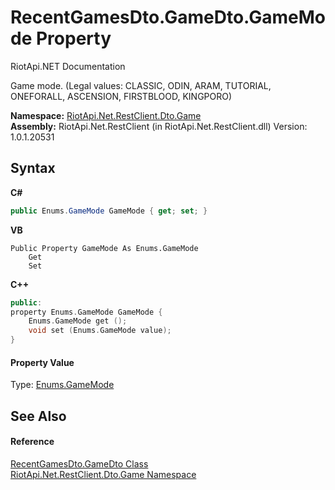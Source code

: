 # RecentGamesDto.GameDto.GameMode Property 
RiotApi.NET Documentation 

Game mode. (Legal values: CLASSIC, ODIN, ARAM, TUTORIAL, ONEFORALL, ASCENSION, FIRSTBLOOD, KINGPORO)

**Namespace:**&nbsp;<a href="8f950157-2c97-623b-3bf4-ac8c4c87be7b">RiotApi.Net.RestClient.Dto.Game</a><br />**Assembly:**&nbsp;RiotApi.Net.RestClient (in RiotApi.Net.RestClient.dll) Version: 1.0.1.20531

## Syntax

**C#**<br />
``` C#
public Enums.GameMode GameMode { get; set; }
```

**VB**<br />
``` VB
Public Property GameMode As Enums.GameMode
	Get
	Set
```

**C++**<br />
``` C++
public:
property Enums.GameMode GameMode {
	Enums.GameMode get ();
	void set (Enums.GameMode value);
}
```


#### Property Value
Type: <a href="a16a2443-4d54-e092-13b2-9e13024bac90">Enums.GameMode</a>

## See Also


#### Reference
<a href="ca940ab4-a2c1-e5bd-a95d-1ef1c96be808">RecentGamesDto.GameDto Class</a><br /><a href="8f950157-2c97-623b-3bf4-ac8c4c87be7b">RiotApi.Net.RestClient.Dto.Game Namespace</a><br />